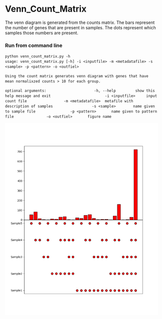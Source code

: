 # Venn_Count_Matrix
The venn diagram is generated from the counts matrix.
The bars represent the number of genes that are present in samples.
The dots represent which samples those numbers are present.

### Run from command line
`python venn_count_matrix.py -h`  
`usage: venn_count_matrix.py [-h] -i <inputfile> -m <metadatafile> -s <sample> -p <pattern> -o <outfiel>`  

`Using the count matrix generates venn diagram with genes that have mean normalixzed counts > 10 for each group.`  

`optional arguments:                     
  -h, --help         show this help message and exit                        
  -i <inputfile>     input count file                
  -m <metadatafile>  metafile with description of samples                 
  -s <sample>        name given to sample file               
  -p <pattern>       name given to pattern file              
  -o <outfiel>       figure name`              

![Figure](https://github.com/sue02/Venn_Count_Matrix/blob/master/figure.png)
